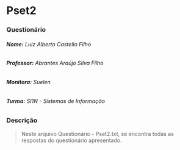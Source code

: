 <h1>Pset2</h1>

<h3> Questionário </h3>

<h6><strong>Nome:</strong> Luiz Alberto Castello Filho</h6>

<h6><strong>Professor:</strong> Abrantes Araújo Silva Filho</h6>

<h6><strong>Monitora:</strong> Suelen</h6>

<h6><strong>Turma:</strong> SI1N - Sistemas de Informação</h6>

<h3>Descrição</h3>
<blockquote>
  <p> Neste arquivo Questionário - Pset2.txt, se encontra todas as respostas do questionário apresentado.
  </p>
</blockquote>
